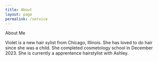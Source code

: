 ```yaml
---
title: About
layout: page
permalink: /service
---
```

About Me

Violet is a new hair sylist from Chicago, Illinois. She has loved to do hair since she was a child. She completed cosmetology school in December 2023. She is currently a apprentence hairstylist with Ashley. 

